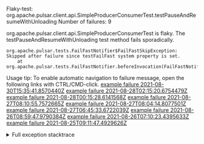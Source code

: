         
Flaky-test: org.apache.pulsar.client.api.SimpleProducerConsumerTest.testPauseAndResumeWithUnloading
Number of failures: 9

org.apache.pulsar.client.api.SimpleProducerConsumerTest is flaky. The testPauseAndResumeWithUnloading test method fails sporadically.

```
org.apache.pulsar.tests.FailFastNotifier$FailFastSkipException: Skipped after failure since testFailFast system property is set.
	at org.apache.pulsar.tests.FailFastNotifier.beforeInvocation(FailFastNotifier.java:88)

```

Usage tip: To enable automatic navigation to failure message, open the following links with CTRL/CMD-click.
[example failure 2021-08-30T15:35:41.8570440Z](https://github.com/apache/pulsar/runs/3463119398?check_suite_focus=true#step:9:3435)
[example failure 2021-08-28T02:15:20.6754479Z](https://github.com/apache/pulsar/runs/3448473880?check_suite_focus=true#step:9:2432)
[example failure 2021-08-28T00:15:28.6141568Z](https://github.com/apache/pulsar/runs/3447917315?check_suite_focus=true#step:9:1800)
[example failure 2021-08-27T08:10:55.7572665Z](https://github.com/apache/pulsar/runs/3440980370?check_suite_focus=true#step:9:2499)
[example failure 2021-08-27T08:04:14.8077501Z](https://github.com/apache/pulsar/runs/3440855241?check_suite_focus=true#step:9:2424)
[example failure 2021-08-27T06:45:33.6722039Z](https://github.com/apache/pulsar/runs/3440411158?check_suite_focus=true#step:9:2425)
[example failure 2021-08-26T08:59:47.9790384Z](https://github.com/apache/pulsar/runs/3430539961?check_suite_focus=true#step:9:3134)
[example failure 2021-08-26T07:10:23.4395633Z](https://github.com/apache/pulsar/runs/3429892136?check_suite_focus=true#step:9:2486)
[example failure 2021-08-25T09:11:47.4929626Z](https://github.com/apache/pulsar/runs/3420085427?check_suite_focus=true#step:10:2392)


<details>
<summary>Full exception stacktrace</summary>
<code><pre>
org.apache.pulsar.tests.FailFastNotifier$FailFastSkipException: Skipped after failure since testFailFast system property is set.
	at org.apache.pulsar.tests.FailFastNotifier.beforeInvocation(FailFastNotifier.java:88)

</pre></code>
</details>

